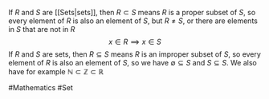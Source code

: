If $R$ and $S$ are [[Sets|sets]], then $R\subset S$ means $R$ is a proper subset of $S$, so every element of $R$ is also an element of $S$, but $R \neq S$, or there are elements in $S$ that are not in $R$
$$
x\in R\implies x\in S
$$
If $R$ and $S$ are sets, then $R\subseteq S$ means $R$ is an improper subset of $S$, so every element of $R$ is also an element of $S$, so we have $\emptyset\subseteq S$ and $S\subseteq S$. We also have for example $\mathbb{N}\subset \mathbb{Z}\subset \mathbb{R}$

#Mathematics #Set